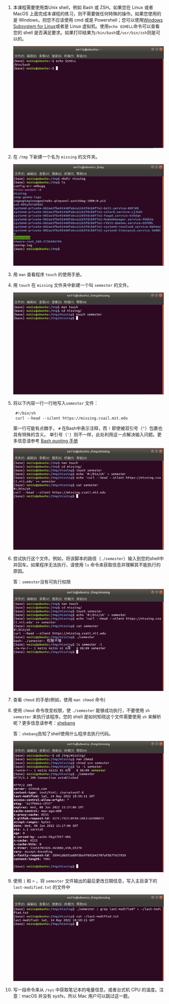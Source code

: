 1. 本课程需要使用类Unix shell，例如 Bash 或 ZSH。如果您在 Linux 或者 MacOS 上面完成本课程的练习，则不需要做任何特殊的操作。如果您使用的是 Windows，则您不应该使用 cmd 或是 Powershell；您可以使用[Windows Subsystem for Linux](https://docs.microsoft.com/en-us/windows/wsl/)或者是 Linux 虚拟机。使用`echo $SHELL`命令可以查看您的 shell 是否满足要求。如果打印结果为`/bin/bash`或`/usr/bin/zsh`则是可以的。

   ![image-20220608225939969](./img/1.png)



2. 在 `/tmp` 下新建一个名为 `missing` 的文件夹。

   ![image-20220608230232560](./img/2.png)



3. 用 `man` 查看程序 `touch` 的使用手册。

4. 用 `touch` 在 `missing` 文件夹中新建一个叫 `semester` 的文件。

   ![image-20220608230758328](./img/4.png)



5. 将以下内容一行一行地写入`semester` 文件：

   ```
    #!/bin/sh
    curl --head --silent https://missing.csail.mit.edu
   ```

   第一行可能有点棘手， `#` 在Bash中表示注释，而 `!` 即使被双引号（`"`）包裹也具有特殊的含义。 单引号（`'`）则不一样，此处利用这一点解决输入问题。更多信息请参考 [Bash quoting 手册](https://www.gnu.org/software/bash/manual/html_node/Quoting.html)

   ![image-20220608231011553](./img/5.png)



6. 尝试执行这个文件。例如，将该脚本的路径（`./semester`）输入到您的shell中并回车。如果程序无法执行，请使用 `ls` 命令来获取信息并理解其不能执行的原因。

   答：`semester`没有可执行权限

   ![image-20220608231213956](./img/6.png)



7. 查看 `chmod` 的手册(例如，使用 `man chmod` 命令)

8. 使用 `chmod` 命令改变权限，使 `./semester` 能够成功执行，不要使用 `sh semester` 来执行该程序。您的 shell 是如何知晓这个文件需要使用 `sh` 来解析呢？更多信息请参考：[shebang](https://en.wikipedia.org/wiki/Shebang_(Unix))

   答：`shebang`告知了shell使用什么程序去执行代码。

   ![image-20220608231740373](./img/8.png)



9. 使用 `|` 和 `>` ，将 `semester` 文件输出的最后更改日期信息，写入主目录下的 `last-modified.txt` 的文件中

   ![image-20220608232946167](./img/9.png)



10. 写一段命令来从 `/sys` 中获取笔记本的电量信息，或者台式机 CPU 的温度。注意：macOS 并没有 sysfs，所以 Mac 用户可以跳过这一题。
